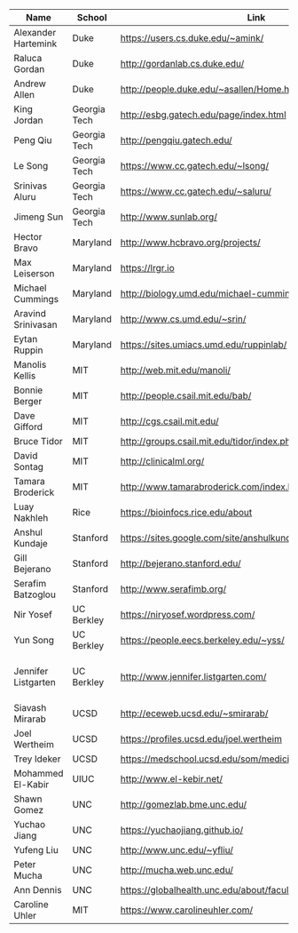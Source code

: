 ﻿Name|School|Link|Contacted|Notes
-|-|-|-|-|
Alexander Hartemink|Duke|https://users.cs.duke.edu/~amink/|Yes,
Raluca Gordan|Duke|http://gordanlab.cs.duke.edu/|No,
Andrew Allen|Duke|http://people.duke.edu/~asallen/Home.html|No,
King Jordan|Georgia Tech|http://esbg.gatech.edu/page/index.html|No,
Peng Qiu|Georgia Tech|http://pengqiu.gatech.edu/|No,
Le Song|Georgia Tech|https://www.cc.gatech.edu/~lsong/|Yes,
Srinivas Aluru|Georgia Tech|https://www.cc.gatech.edu/~saluru/|No,
Jimeng Sun|Georgia Tech|http://www.sunlab.org/|No,
Hector Bravo|Maryland|http://www.hcbravo.org/projects/|Yes,
Max Leiserson|Maryland|https://lrgr.io|Yes,
Michael Cummings|Maryland|http://biology.umd.edu/michael-cummings.html|No,
Aravind Srinivasan|Maryland|http://www.cs.umd.edu/~srin/|No,
Eytan Ruppin|Maryland|https://sites.umiacs.umd.edu/ruppinlab/|No,
Manolis Kellis|MIT|http://web.mit.edu/manoli/|Yes,
Bonnie Berger|MIT|http://people.csail.mit.edu/bab/|Yes,
Dave Gifford|MIT|http://cgs.csail.mit.edu/|Yes,
Bruce Tidor|MIT|http://groups.csail.mit.edu/tidor/index.php|Yes,
David Sontag|MIT|http://clinicalml.org/|Yes,
Tamara Broderick|MIT|http://www.tamarabroderick.com/index.html|Yes,
Luay Nakhleh|Rice|https://bioinfocs.rice.edu/about|Yes,
Anshul Kundaje|Stanford|https://sites.google.com/site/anshulkundaje/|No,
Gill Bejerano|Stanford|http://bejerano.stanford.edu/|No,
Serafim Batzoglou|Stanford|http://www.serafimb.org/|No,
Nir Yosef|UC Berkley|https://niryosef.wordpress.com/|No,
Yun Song|UC Berkley|https://people.eecs.berkeley.edu/~yss/|No,
Jennifer Listgarten|UC Berkley|http://www.jennifer.listgarten.com/|No|https://art19.com/shows/talking-machines/episodes/632ffc91-f94b-4997-9b62-8d2c03840c21
Siavash Mirarab|UCSD|http://eceweb.ucsd.edu/~smirarab/|Yes,
Joel Wertheim|UCSD|https://profiles.ucsd.edu/joel.wertheim|No,
Trey Ideker|UCSD|https://medschool.ucsd.edu/som/medicine/research/labs/ideker/|No,
Mohammed El-Kabir|UIUC|http://www.el-kebir.net/|Yes|Computational Cancer Genomics
Shawn Gomez|UNC|http://gomezlab.bme.unc.edu/|No,
Yuchao Jiang|UNC|https://yuchaojiang.github.io/|No,
Yufeng Liu|UNC|http://www.unc.edu/~yfliu/|No,
Peter Mucha|UNC|http://mucha.web.unc.edu/|Yes,
Ann Dennis|UNC|https://globalhealth.unc.edu/about/faculty/ann-dennis/|No,
Caroline Uhler|MIT|https://www.carolineuhler.com/|Yes|